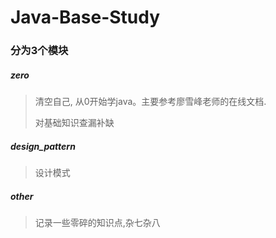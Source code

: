 # Java-Base-Study
### 分为3个模块
##### zero
>清空自己, 从0开始学java。主要参考廖雪峰老师的在线文档.
>
>对基础知识查漏补缺

##### design_pattern
>设计模式


##### other
>记录一些零碎的知识点,杂七杂八
>
>
>
>
>




